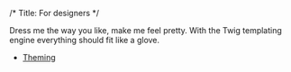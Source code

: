 /*
Title: For designers
*/

Dress me the way you like, make me feel pretty. With the Twig templating engine everything should fit like a glove.

- [Theming](/docs/themes)
